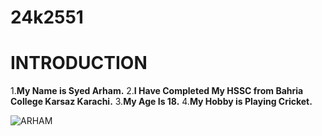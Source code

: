 # 24k2551

# INTRODUCTION

1.**My Name is Syed Arham.**
2.**I Have Completed My HSSC from Bahria College Karsaz Karachi.**
3.**My Age Is 18.**
4.**My Hobby is Playing Cricket.**

![ARHAM](https://encrypted-tbn0.gstatic.com/images?q=tbn:ANd9GcQEFAdAGDC12O7n4NXenqnmqh3ELbVUqpkwOA&s)
